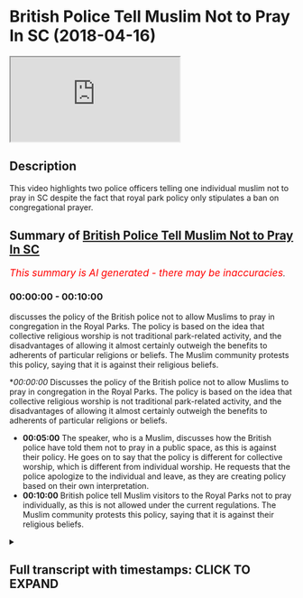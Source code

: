 # British Police Tell Muslim Not to Pray In SC (2018-04-16)

<iframe loading='lazy' allow='autoplay' src='https://www.youtube.com/embed/bNp3I1VSkBA'></iframe>

## Description

This video highlights two police officers telling one individual muslim not to pray in SC despite the fact that royal park policy only stipulates a ban on congregational prayer.

## Summary of [British Police Tell Muslim Not to Pray In SC](https://www.youtube.com/watch?v=bNp3I1VSkBA)


*<span style="color:red; font-size:125%">This summary is AI generated - there may be inaccuracies</span>. [](/)*

### <a onclick="modifyYTiframeseektime('0')">00:00:00</a> - <a onclick="modifyYTiframeseektime('600')">00:10:00</a>

 discusses the policy of the British police not to allow Muslims to pray in congregation in the Royal Parks. The policy is based on the idea that collective religious worship is not traditional park-related activity, and the disadvantages of allowing it almost certainly outweigh the benefits to adherents of particular religions or beliefs. The Muslim community protests this policy, saying that it is against their religious beliefs.

**<a onclick="modifyYTiframeseektime('0')">00:00:00</a>* Discusses the policy of the British police not to allow Muslims to pray in congregation in the Royal Parks. The policy is based on the idea that collective religious worship is not traditional park-related activity, and the disadvantages of allowing it almost certainly outweigh the benefits to adherents of particular religions or beliefs.
* **<a onclick="modifyYTiframeseektime('300')">00:05:00</a>** The speaker, who is a Muslim, discusses how the British police have told them not to pray in a public space, as this is against their policy. He goes on to say that the policy is different for collective worship, which is different from individual worship. He requests that the police apologize to the individual and leave, as they are creating policy based on their own interpretation.
* **<a onclick="modifyYTiframeseektime('600')">00:10:00</a>** British police tell Muslim visitors to the Royal Parks not to pray individually, as this is not allowed under the current regulations. The Muslim community protests this policy, saying that it is against their religious beliefs.

<details><summary><h2>Full transcript with timestamps: CLICK TO EXPAND</h2></summary>

<a onclick="modifyYTiframeseektime('0')">0:00:00</a> not me not me some other brothers that  
<a onclick="modifyYTiframeseektime('2')">0:00:02</a> we're doing it so I want to ask him a  
<a onclick="modifyYTiframeseektime('7')">0:00:07</a> question though how much of the park  
<a onclick="modifyYTiframeseektime('10')">0:00:10</a> how much is under the world parks up to  
<a onclick="modifyYTiframeseektime('14')">0:00:14</a> which where's the more than flint the  
<a onclick="modifyYTiframeseektime('15')">0:00:15</a> street what's your surname okay so the  
<a onclick="modifyYTiframeseektime('29')">0:00:29</a> policy as far as we know it we looked at  
<a onclick="modifyYTiframeseektime('31')">0:00:31</a> it carefully it said that you know which  
<a onclick="modifyYTiframeseektime('42')">0:00:42</a> one so we can refer to here we said as  
<a onclick="modifyYTiframeseektime('48')">0:00:48</a> far as we know first and foremost this  
<a onclick="modifyYTiframeseektime('50')">0:00:50</a> Park which is under the crown whatever  
<a onclick="modifyYTiframeseektime('54')">0:00:54</a> was a charity yeah yes a role box it's  
<a onclick="modifyYTiframeseektime('56')">0:00:56</a> like six or seven bucks now already in  
<a onclick="modifyYTiframeseektime('58')">0:00:58</a> the official website yeah  
<a onclick="modifyYTiframeseektime('60')">0:01:00</a> what it said was that you're not allowed  
<a onclick="modifyYTiframeseektime('62')">0:01:02</a> to pray in congregation now the  
<a onclick="modifyYTiframeseektime('65')">0:01:05</a> information we've been given also from  
<a onclick="modifyYTiframeseektime('67')">0:01:07</a> other police officers is that individual  
<a onclick="modifyYTiframeseektime('69')">0:01:09</a> acts of worship do not go under that so  
<a onclick="modifyYTiframeseektime('72')">0:01:12</a> in other words if someone wants to over  
<a onclick="modifyYTiframeseektime('74')">0:01:14</a> their Christian Muslim or Jewish if they  
<a onclick="modifyYTiframeseektime('75')">0:01:15</a> want to pray individually yeah then  
<a onclick="modifyYTiframeseektime('79')">0:01:19</a> they're allowed to do so this is what I  
<a onclick="modifyYTiframeseektime('82')">0:01:22</a> have okay no bouquet so let's bring up  
<a onclick="modifyYTiframeseektime('93')">0:01:33</a> can you please bring out the thing the  
<a onclick="modifyYTiframeseektime('95')">0:01:35</a> whole parks thing cuz I want to read out  
<a onclick="modifyYTiframeseektime('96')">0:01:36</a> to you because here try to follow doctor  
<a onclick="modifyYTiframeseektime('104')">0:01:44</a> so a.m. police Jamil worried it  
<a onclick="modifyYTiframeseektime('114')">0:01:54</a> yeah they saying one you're not allowed  
<a onclick="modifyYTiframeseektime('127')">0:02:07</a> yeah we'll get a copy of an outer  
<a onclick="modifyYTiframeseektime('129')">0:02:09</a> shoulder can you bring it so you are you  
<a onclick="modifyYTiframeseektime('155')">0:02:35</a> the supervisor here yeah sergeant very  
<a onclick="modifyYTiframeseektime('157')">0:02:37</a> like the fruits okay okay can we get it  
<a onclick="modifyYTiframeseektime('162')">0:02:42</a> please  
<a onclick="modifyYTiframeseektime('163')">0:02:43</a> by the way this is no legislation  
<a onclick="modifyYTiframeseektime('165')">0:02:45</a> therefore for us to all we've been  
<a onclick="modifyYTiframeseektime('167')">0:02:47</a> notified as its policy mr. Jamil mr.  
<a onclick="modifyYTiframeseektime('186')">0:03:06</a> Jamil I'm going to read this out okay  
<a onclick="modifyYTiframeseektime('189')">0:03:09</a> this is hey look as you can see here  
<a onclick="modifyYTiframeseektime('191')">0:03:11</a> please it says religious activity in the  
<a onclick="modifyYTiframeseektime('192')">0:03:12</a> world parks to say the Royal Parks does  
<a onclick="modifyYTiframeseektime('194')">0:03:14</a> not permit collective acts of worship or  
<a onclick="modifyYTiframeseektime('197')">0:03:17</a> other religious observances in the TRPA  
<a onclick="modifyYTiframeseektime('200')">0:03:20</a> state either in their own right or as  
<a onclick="modifyYTiframeseektime('202')">0:03:22</a> part of a demonstration event or other  
<a onclick="modifyYTiframeseektime('204')">0:03:24</a> activity this includes spoken or sung  
<a onclick="modifyYTiframeseektime('206')">0:03:26</a> communal praise or other events that are  
<a onclick="modifyYTiframeseektime('208')">0:03:28</a> primarily religious and focus exceptions  
<a onclick="modifyYTiframeseektime('211')">0:03:31</a> are made for annual events etc and First  
<a onclick="modifyYTiframeseektime('213')">0:03:33</a> World War and then it continues it says  
<a onclick="modifyYTiframeseektime('216')">0:03:36</a> as a public body it is not the place of  
<a onclick="modifyYTiframeseektime('218')">0:03:38</a> the world parks to make value judgments  
<a onclick="modifyYTiframeseektime('219')">0:03:39</a> between one religious observance and  
<a onclick="modifyYTiframeseektime('221')">0:03:41</a> another we must either permit all  
<a onclick="modifyYTiframeseektime('223')">0:03:43</a> collective religious observances or  
<a onclick="modifyYTiframeseektime('225')">0:03:45</a> refuse them all our approach is to  
<a onclick="modifyYTiframeseektime('227')">0:03:47</a> continue to refuse all such observances  
<a onclick="modifyYTiframeseektime('229')">0:03:49</a> on the grounds that they are not  
<a onclick="modifyYTiframeseektime('230')">0:03:50</a> traditional park related activities and  
<a onclick="modifyYTiframeseektime('233')">0:03:53</a> the disadvantages to the public at large  
<a onclick="modifyYTiframeseektime('235')">0:03:55</a> of allowing them almost certainly  
<a onclick="modifyYTiframeseektime('237')">0:03:57</a> outweigh the benefits to the adherents  
<a onclick="modifyYTiframeseektime('240')">0:04:00</a> of particular religion or belief  
<a onclick="modifyYTiframeseektime('242')">0:04:02</a> the construction of structures within  
<a onclick="modifyYTiframeseektime('245')">0:04:05</a> the religious significance as you can  
<a onclick="modifyYTiframeseektime('249')">0:04:09</a> see because you're not in my presence  
<a onclick="modifyYTiframeseektime('283')">0:04:43</a> yes your jobs  
<a onclick="modifyYTiframeseektime('288')">0:04:48</a> policies or laws to enforce them I'm  
<a onclick="modifyYTiframeseektime('293')">0:04:53</a> saying is it's a should know your first  
<a onclick="modifyYTiframeseektime('332')">0:05:32</a> language which clearly isn't now the  
<a onclick="modifyYTiframeseektime('335')">0:05:35</a> opposite of collective is a individual  
<a onclick="modifyYTiframeseektime('337')">0:05:37</a> all right so if it's prohibiting  
<a onclick="modifyYTiframeseektime('339')">0:05:39</a> collective action which in an English  
<a onclick="modifyYTiframeseektime('341')">0:05:41</a> language could actually only mean two or  
<a onclick="modifyYTiframeseektime('343')">0:05:43</a> more okay you've prohibited an  
<a onclick="modifyYTiframeseektime('346')">0:05:46</a> individual action no I'm sorry but no no  
<a onclick="modifyYTiframeseektime('354')">0:05:54</a> no no that's what a policy says  
<a onclick="modifyYTiframeseektime('357')">0:05:57</a> collective acts of worship of a  
<a onclick="modifyYTiframeseektime('359')">0:05:59</a> religious nature are different to  
<a onclick="modifyYTiframeseektime('360')">0:06:00</a> individual acts of worship now what  
<a onclick="modifyYTiframeseektime('362')">0:06:02</a> we're saying is now hold on hold on is a  
<a onclick="modifyYTiframeseektime('365')">0:06:05</a> speaker's corner so what we're going to  
<a onclick="modifyYTiframeseektime('366')">0:06:06</a> say here we made an announcement this  
<a onclick="modifyYTiframeseektime('368')">0:06:08</a> morning very clear announces  
<a onclick="modifyYTiframeseektime('371')">0:06:11</a> afternoon that we will be willing to go  
<a onclick="modifyYTiframeseektime('373')">0:06:13</a> by the regulations of the park  
<a onclick="modifyYTiframeseektime('375')">0:06:15</a> Ono's is corrupt excuse me go leave now  
<a onclick="modifyYTiframeseektime('379')">0:06:19</a> having said that having said that we are  
<a onclick="modifyYTiframeseektime('383')">0:06:23</a> saying that we are willing to go with  
<a onclick="modifyYTiframeseektime('384')">0:06:24</a> the policies of the park and we said  
<a onclick="modifyYTiframeseektime('386')">0:06:26</a> that very clearly and it's on camera so  
<a onclick="modifyYTiframeseektime('388')">0:06:28</a> that all of the Muslims are aware that  
<a onclick="modifyYTiframeseektime('390')">0:06:30</a> we are law-abiding policy abiding  
<a onclick="modifyYTiframeseektime('393')">0:06:33</a> citizens that are willing to communicate  
<a onclick="modifyYTiframeseektime('395')">0:06:35</a> conciliate and reconcile with the police  
<a onclick="modifyYTiframeseektime('397')">0:06:37</a> forces and we've done that over and over  
<a onclick="modifyYTiframeseektime('399')">0:06:39</a> again  
<a onclick="modifyYTiframeseektime('399')">0:06:39</a> despite the right-wing aggressions and  
<a onclick="modifyYTiframeseektime('401')">0:06:41</a> all these things have happened in recent  
<a onclick="modifyYTiframeseektime('403')">0:06:43</a> weeks but there is a difference between  
<a onclick="modifyYTiframeseektime('406')">0:06:46</a> collective acts of worship and  
<a onclick="modifyYTiframeseektime('408')">0:06:48</a> individual acts of worship I believe  
<a onclick="modifyYTiframeseektime('410')">0:06:50</a> DeMille and Barry  
<a onclick="modifyYTiframeseektime('411')">0:06:51</a> that way you have to do now is offer  
<a onclick="modifyYTiframeseektime('413')">0:06:53</a> this man a public apology for stopping  
<a onclick="modifyYTiframeseektime('416')">0:06:56</a> him from praying wherein your rights you  
<a onclick="modifyYTiframeseektime('418')">0:06:58</a> had no reason to do that you're  
<a onclick="modifyYTiframeseektime('420')">0:07:00</a> inventing policy so I'm going to give  
<a onclick="modifyYTiframeseektime('422')">0:07:02</a> you a chance before this goes on some  
<a onclick="modifyYTiframeseektime('424')">0:07:04</a> kind of front page newspaper and you  
<a onclick="modifyYTiframeseektime('425')">0:07:05</a> lose your job so apologize to them and  
<a onclick="modifyYTiframeseektime('427')">0:07:07</a> go and leave so you think have you been  
<a onclick="modifyYTiframeseektime('432')">0:07:12</a> given instructions have you been given  
<a onclick="modifyYTiframeseektime('434')">0:07:14</a> instructions to stop individual acts of  
<a onclick="modifyYTiframeseektime('436')">0:07:16</a> worship  
<a onclick="modifyYTiframeseektime('445')">0:07:25</a> so you're an interpreter of policy so  
<a onclick="modifyYTiframeseektime('461')">0:07:41</a> your interpretation is that a singular  
<a onclick="modifyYTiframeseektime('463')">0:07:43</a> person whether they be Muslim Christian  
<a onclick="modifyYTiframeseektime('464')">0:07:44</a> or Jew and and they want to pray whether  
<a onclick="modifyYTiframeseektime('467')">0:07:47</a> they say oh Jesus or this and that so  
<a onclick="modifyYTiframeseektime('469')">0:07:49</a> why are you speakers corner them what  
<a onclick="modifyYTiframeseektime('472')">0:07:52</a> has it become if someone speaks and  
<a onclick="modifyYTiframeseektime('476')">0:07:56</a> prays at the same time what you're gonna  
<a onclick="modifyYTiframeseektime('477')">0:07:57</a> do so right now I'm praying Ya Allah are  
<a onclick="modifyYTiframeseektime('480')">0:08:00</a> you going to arrest me are you going to  
<a onclick="modifyYTiframeseektime('482')">0:08:02</a> advise me because for me praying  
<a onclick="modifyYTiframeseektime('484')">0:08:04</a> individually in Tel supplicating  
<a onclick="modifyYTiframeseektime('487')">0:08:07</a> is that right so if so what is the  
<a onclick="modifyYTiframeseektime('491')">0:08:11</a> difference between me saying orgy or our  
<a onclick="modifyYTiframeseektime('494')">0:08:14</a> Christian saying oh Jesus praying  
<a onclick="modifyYTiframeseektime('495')">0:08:15</a> individually and someone and this man  
<a onclick="modifyYTiframeseektime('499')">0:08:19</a> here wanting to perform acts of worship  
<a onclick="modifyYTiframeseektime('500')">0:08:20</a> and individually what has this become  
<a onclick="modifyYTiframeseektime('503')">0:08:23</a> what you do so mr. Barry and mr. Jimmy  
<a onclick="modifyYTiframeseektime('518')">0:08:38</a> Oh mr. Barry my friend hold on mr. Barry  
<a onclick="modifyYTiframeseektime('522')">0:08:42</a> and mr. Jimmy I would like to tell you  
<a onclick="modifyYTiframeseektime('524')">0:08:44</a> straightforwardly right here and right  
<a onclick="modifyYTiframeseektime('525')">0:08:45</a> now our policy in regards to the police  
<a onclick="modifyYTiframeseektime('527')">0:08:47</a> as the Muslims we have United and we  
<a onclick="modifyYTiframeseektime('530')">0:08:50</a> have actually put a three-strike policy  
<a onclick="modifyYTiframeseektime('531')">0:08:51</a> and I want to meet you to understand the  
<a onclick="modifyYTiframeseektime('533')">0:08:53</a> policy we have put to the Muslims that  
<a onclick="modifyYTiframeseektime('535')">0:08:55</a> they are not allowed to pray in  
<a onclick="modifyYTiframeseektime('536')">0:08:56</a> congregation because that's what the  
<a onclick="modifyYTiframeseektime('538')">0:08:58</a> rules are thank you very much for  
<a onclick="modifyYTiframeseektime('541')">0:09:01</a> thanking me but you also have to allow  
<a onclick="modifyYTiframeseektime('542')">0:09:02</a> me to express myself because this is  
<a onclick="modifyYTiframeseektime('544')">0:09:04</a> meant to be after all speaker's corner  
<a onclick="modifyYTiframeseektime('546')">0:09:06</a> now having said that no problem so here  
<a onclick="modifyYTiframeseektime('554')">0:09:14</a> what we're saying is that there is a  
<a onclick="modifyYTiframeseektime('555')">0:09:15</a> policy in place we've said we respect  
<a onclick="modifyYTiframeseektime('557')">0:09:17</a> that policy that's good we also said and  
<a onclick="modifyYTiframeseektime('560')">0:09:20</a> this is a clear message to the police is  
<a onclick="modifyYTiframeseektime('563')">0:09:23</a> that no mmm she take away I'm not sure  
<a onclick="modifyYTiframeseektime('570')">0:09:30</a> so anyways what we're saying is at the  
<a onclick="modifyYTiframeseektime('574')">0:09:34</a> end of the day what we're saying is as  
<a onclick="modifyYTiframeseektime('575')">0:09:35</a> Muslims as Muslims we've said there's a  
<a onclick="modifyYTiframeseektime('578')">0:09:38</a> three-strike policy the first strike  
<a onclick="modifyYTiframeseektime('580')">0:09:40</a> if then we have a panel of five Muslims  
<a onclick="modifyYTiframeseektime('583')">0:09:43</a> see we see that you are unjustly or  
<a onclick="modifyYTiframeseektime('587')">0:09:47</a> unequally treating Muslim fine today  
<a onclick="modifyYTiframeseektime('591')">0:09:51</a> there's been one strike already which is  
<a onclick="modifyYTiframeseektime('593')">0:09:53</a> going to go to the panel members where  
<a onclick="modifyYTiframeseektime('595')">0:09:55</a> there was a group of African Christians  
<a onclick="modifyYTiframeseektime('597')">0:09:57</a> singing and dancing which is on camera  
<a onclick="modifyYTiframeseektime('599')">0:09:59</a> and no one reprimanded them I haven't  
<a onclick="modifyYTiframeseektime('601')">0:10:01</a> seen so okay well you have to be a bit  
<a onclick="modifyYTiframeseektime('603')">0:10:03</a> more stringent about exercising your  
<a onclick="modifyYTiframeseektime('604')">0:10:04</a> policies  
<a onclick="modifyYTiframeseektime('605')">0:10:05</a> okay whilst you were here but now you  
<a onclick="modifyYTiframeseektime('607')">0:10:07</a> have to do the job mr. berry of going to  
<a onclick="modifyYTiframeseektime('610')">0:10:10</a> every religious group that want to go  
<a onclick="modifyYTiframeseektime('612')">0:10:12</a> and speak to that want to go and  
<a onclick="modifyYTiframeseektime('614')">0:10:14</a> congregate for religious purposes and  
<a onclick="modifyYTiframeseektime('616')">0:10:16</a> we're forcing the Lord justly and  
<a onclick="modifyYTiframeseektime('618')">0:10:18</a> equally because that's exactly what the  
<a onclick="modifyYTiframeseektime('619')">0:10:19</a> policy said if it's not for one  
<a onclick="modifyYTiframeseektime('621')">0:10:21</a> religious group  
<a onclick="modifyYTiframeseektime('622')">0:10:22</a> it's not funny religious group number  
<a onclick="modifyYTiframeseektime('626')">0:10:26</a> two thank you number two number two as  
<a onclick="modifyYTiframeseektime('629')">0:10:29</a> far as we are concerned  
<a onclick="modifyYTiframeseektime('631')">0:10:31</a> our interpretation we'll also consulted  
<a onclick="modifyYTiframeseektime('633')">0:10:33</a> legal put people yeah and Steve told us  
<a onclick="modifyYTiframeseektime('635')">0:10:35</a> and Stevens even told us ourselves so  
<a onclick="modifyYTiframeseektime('638')">0:10:38</a> there's a contradiction in your what  
<a onclick="modifyYTiframeseektime('639')">0:10:39</a> you're telling us praying individually  
<a onclick="modifyYTiframeseektime('641')">0:10:41</a> is not a problem within the Royal Parks  
<a onclick="modifyYTiframeseektime('643')">0:10:43</a> and there's nothing that you can say  
<a onclick="modifyYTiframeseektime('644')">0:10:44</a> today to change that reality so what our  
<a onclick="modifyYTiframeseektime('647')">0:10:47</a> message is to the Muslims is continue  
<a onclick="modifyYTiframeseektime('649')">0:10:49</a> continue to pay despite of what these  
<a onclick="modifyYTiframeseektime('651')">0:10:51</a> people are trying to say because we have  
<a onclick="modifyYTiframeseektime('653')">0:10:53</a> no reason we have no reason now from a  
<a onclick="modifyYTiframeseektime('656')">0:10:56</a> law perspective or from a policy  
<a onclick="modifyYTiframeseektime('658')">0:10:58</a> perspective to think otherwise all right  
<a onclick="modifyYTiframeseektime('661')">0:11:01</a> unless you get the wall parks to change  
<a onclick="modifyYTiframeseektime('663')">0:11:03</a> their stance on it then I would say  
<a onclick="modifyYTiframeseektime('675')">0:11:15</a> that's what we're going to continue to  
<a onclick="modifyYTiframeseektime('677')">0:11:17</a> have all right I'm gonna say we all pray  
<a onclick="modifyYTiframeseektime('682')">0:11:22</a> what I've the words I've used today in  
<a onclick="modifyYTiframeseektime('684')">0:11:24</a> this discourse with you is we are going  
<a onclick="modifyYTiframeseektime('687')">0:11:27</a> to pray individually so in other words  
<a onclick="modifyYTiframeseektime('689')">0:11:29</a> if there's one Muslim in one particular  
<a onclick="modifyYTiframeseektime('701')">0:11:41</a> you bring the Oxford Dictionary out or  
<a onclick="modifyYTiframeseektime('703')">0:11:43</a> if you bring the Collins dictionary out  
<a onclick="modifyYTiframeseektime('705')">0:11:45</a> or if you bring them  
<a onclick="modifyYTiframeseektime('717')">0:11:57</a> hey come on spit take cameras ok yes  
<a onclick="modifyYTiframeseektime('722')">0:12:02</a> guys this is becoming as you can see  
<a onclick="modifyYTiframeseektime('726')">0:12:06</a> here as you can see here it's becoming a  
<a onclick="modifyYTiframeseektime('730')">0:12:10</a> little bit pedantic and every week they  
<a onclick="modifyYTiframeseektime('732')">0:12:12</a> try and get one officer with a Muslim  
<a onclick="modifyYTiframeseektime('735')">0:12:15</a> name to try and put a little bit of  
<a onclick="modifyYTiframeseektime('736')">0:12:16</a> pressure on us to doing things which we  
<a onclick="modifyYTiframeseektime('739')">0:12:19</a> are not obliged to do either legally or  
<a onclick="modifyYTiframeseektime('740')">0:12:20</a> through the policies of the world park  
<a onclick="modifyYTiframeseektime('743')">0:12:23</a> regulation now as Muslims in this in  
<a onclick="modifyYTiframeseektime('745')">0:12:25</a> this day we start off this afternoon by  
<a onclick="modifyYTiframeseektime('748')">0:12:28</a> making a very straightforward claim that  
<a onclick="modifyYTiframeseektime('750')">0:12:30</a> will be willing to comply with the  
<a onclick="modifyYTiframeseektime('755')">0:12:35</a> regulation but now what's happening is  
<a onclick="modifyYTiframeseektime('758')">0:12:38</a> Nuremberg Laws file regulations are  
<a onclick="modifyYTiframeseektime('760')">0:12:40</a> signed to come from these police  
<a onclick="modifyYTiframeseektime('762')">0:12:42</a> officers who are started to reinvent  
<a onclick="modifyYTiframeseektime('764')">0:12:44</a> their own doors and exercise those laws  
<a onclick="modifyYTiframeseektime('767')">0:12:47</a> being judge jury judge jury and  
<a onclick="modifyYTiframeseektime('772')">0:12:52</a> executioner obviously they have no  
<a onclick="modifyYTiframeseektime('774')">0:12:54</a> legislative capabilities and so when the  
<a onclick="modifyYTiframeseektime('776')">0:12:56</a> law says collective we cannot interpret  
<a onclick="modifyYTiframeseektime('779')">0:12:59</a> an intervening individual in any way in  
<a onclick="modifyYTiframeseektime('782')">0:13:02</a> the English language unless you want to  
<a onclick="modifyYTiframeseektime('784')">0:13:04</a> change the English language to another  
<a onclick="modifyYTiframeseektime('786')">0:13:06</a> language do not continue to seemingly  
<a onclick="modifyYTiframeseektime('789')">0:13:09</a> because included to us Muslim community  
<a onclick="modifyYTiframeseektime('792')">0:13:12</a> we're trying to film under pressure now  
<a onclick="modifyYTiframeseektime('793')">0:13:13</a> they're not trying infringe upon our  
<a onclick="modifyYTiframeseektime('795')">0:13:15</a> right to do that that is what you see a  
<a onclick="modifyYTiframeseektime('798')">0:13:18</a> protest of the highest magnitude and  
<a onclick="modifyYTiframeseektime('800')">0:13:20</a> speakers for a history of the Muslims  
<a onclick="modifyYTiframeseektime('802')">0:13:22</a> and Ramadan is coming alive I think we  
<a onclick="modifyYTiframeseektime('805')">0:13:25</a> will make and we've never done this  
<a onclick="modifyYTiframeseektime('806')">0:13:26</a> before but we will make the biggest  
<a onclick="modifyYTiframeseektime('808')">0:13:28</a> collective worship and as a collective  
<a onclick="modifyYTiframeseektime('810')">0:13:30</a> again in opposition to the so-called  
<a onclick="modifyYTiframeseektime('814')">0:13:34</a> policies in this place will make us  
<a onclick="modifyYTiframeseektime('816')">0:13:36</a> write a worship here will make a sign a  
<a onclick="modifyYTiframeseektime('818')">0:13:38</a> worship or Sunday worship who will try  
<a onclick="modifyYTiframeseektime('820')">0:13:40</a> and make this place a mosque in so one  
<a onclick="modifyYTiframeseektime('822')">0:13:42</a> thing in don't test us and don't mess  
<a onclick="modifyYTiframeseektime('825')">0:13:45</a> with us because at the end of the day  
<a onclick="modifyYTiframeseektime('826')">0:13:46</a> when it comes to pushing Muslims your  
<a onclick="modifyYTiframeseektime('828')">0:13:48</a> things are otherwise or even in the  
<a onclick="modifyYTiframeseektime('830')">0:13:50</a> rules that's what  
<a onclick="modifyYTiframeseektime('831')">0:13:51</a> becomes corrupted or otherwise like  
<a onclick="modifyYTiframeseektime('834')">0:13:54</a> those development developing countries  
<a onclick="modifyYTiframeseektime('836')">0:13:56</a> that you like it's black to criticize so  
<a onclick="modifyYTiframeseektime('839')">0:13:59</a> having said that guys know full well  
<a onclick="modifyYTiframeseektime('841')">0:14:01</a> your limit so democratic your legal and  
<a onclick="modifyYTiframeseektime('844')">0:14:04</a> your and your your issue eliminations  
<a onclick="modifyYTiframeseektime('848')">0:14:08</a> police officers don't push it because  
<a onclick="modifyYTiframeseektime('850')">0:14:10</a> believe me we do have a right to protest  
<a onclick="modifyYTiframeseektime('853')">0:14:13</a> we do have our we understand our rights  
<a onclick="modifyYTiframeseektime('854')">0:14:14</a> we have lawyers amongst us and don't  
<a onclick="modifyYTiframeseektime('856')">0:14:16</a> don't think for a moment they will be  
<a onclick="modifyYTiframeseektime('858')">0:14:18</a> able to turn around and say thank you  
<a onclick="modifyYTiframeseektime('861')">0:14:21</a> very much and that's what we have to say  
<a onclick="modifyYTiframeseektime('863')">0:14:23</a> now so we have to say thank you very  
<a onclick="modifyYTiframeseektime('866')">0:14:26</a> much  
</details>